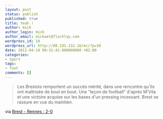 ```yaml
---
layout: post
status: publish
published: true
title: Yeah !
author: mick
author_login: mick
author_email: mickael@flochlay.com
wordpress_id: 10
wordpress_url: http://88.191.132.16/mc/?p=10
date: 2011-04-10 09:31:43.000000000 +02:00
categories:
- Sport
tags:
- foot
comments: []
---
```


> Les Brestois remportent un succès mérité, dans une rencontre qu'ils ont maîtrisée de bout en bout. 
> Une "leçon de football" d'après M'Vila et une victoire acquise sur les bases d'un pressing incessant. 
> Brest se rassure en vue du maintien.

via [Brest - Rennes : 2-0][1]

[1]: http://www.lequipe.fr/Football/20110409_225200_auto_brest-rennes-2-0.html